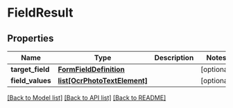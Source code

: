 # FieldResult

## Properties
Name | Type | Description | Notes
------------ | ------------- | ------------- | -------------
**target_field** | [**FormFieldDefinition**](FormFieldDefinition.md) |  | [optional] 
**field_values** | [**list[OcrPhotoTextElement]**](OcrPhotoTextElement.md) |  | [optional] 

[[Back to Model list]](../README.md#documentation-for-models) [[Back to API list]](../README.md#documentation-for-api-endpoints) [[Back to README]](../README.md)


